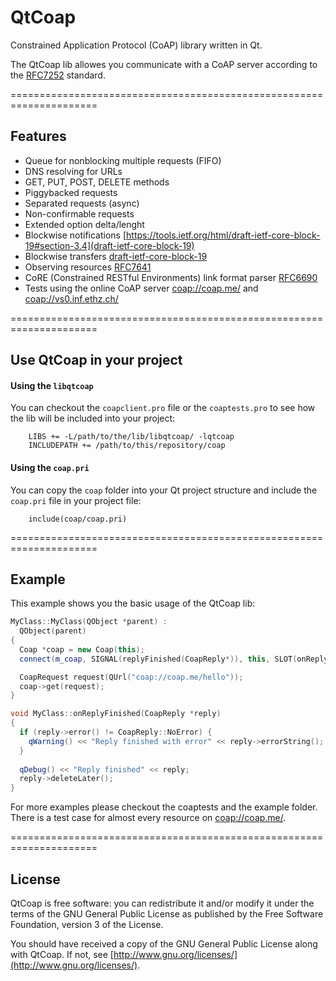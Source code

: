 # QtCoap

Constrained Application Protocol (CoAP) library written in Qt.

The QtCoap lib allowes you communicate with a CoAP server according to the [RFC7252](https://tools.ietf.org/html/rfc7252) standard.

=====================================================================
## Features

* Queue for nonblocking multiple requests (FIFO)
* DNS resolving for URLs
* GET, PUT, POST, DELETE methods
* Piggybacked requests
* Separated requests (async)
* Non-confirmable requests
* Extended option delta/lenght
* Blockwise notifications [https://tools.ietf.org/html/draft-ietf-core-block-19#section-3.4](draft-ietf-core-block-19)
* Blockwise transfers [draft-ietf-core-block-19](https://tools.ietf.org/html/draft-ietf-core-block-19)
* Observing resources [RFC7641](https://tools.ietf.org/html/rfc7641)
* CoRE (Constrained RESTful Environments) link format parser [RFC6690](http://tools.ietf.org/html/rfc6690)
* Tests using the online CoAP server [coap://coap.me/](http://coap.me/) and [coap://vs0.inf.ethz.ch/](http://vs0.inf.ethz.ch/)

=====================================================================
## Use QtCoap in your project

#### Using the `libqtcoap`

You can checkout the `coapclient.pro` file or the `coaptests.pro` to see how the lib will be included into your project:

        LIBS += -L/path/to/the/lib/libqtcoap/ -lqtcoap
        INCLUDEPATH += /path/to/this/repository/coap

#### Using the `coap.pri`

You can copy the `coap` folder into your Qt project structure and include the `coap.pri` file in your project file:

        include(coap/coap.pri)

=====================================================================
## Example
This example shows you the basic usage of the QtCoap lib:

```cpp
MyClass::MyClass(QObject *parent) : 
  QObject(parent)
{
  Coap *coap = new Coap(this);
  connect(m_coap, SIGNAL(replyFinished(CoapReply*)), this, SLOT(onReplyFinished(CoapReply*)));

  CoapRequest request(QUrl("coap://coap.me/hello"));
  coap->get(request);
}
```

```cpp
void MyClass::onReplyFinished(CoapReply *reply)
{
  if (reply->error() != CoapReply::NoError) {
    qWarning() << "Reply finished with error" << reply->errorString();
  }
  
  qDebug() << "Reply finished" << reply;
  reply->deleteLater();
}
```

For more examples please checkout the coaptests and the example folder. There is a test case for almost every resource on [coap://coap.me/](http://coap.me/).

=====================================================================
## License

QtCoap is free software: you can redistribute it and/or modify it under the terms of the GNU General Public License as published by the Free Software Foundation, version 3 of the License. 

You should have received a copy of the GNU General Public License along with QtCoap. If not, see [http://www.gnu.org/licenses/](http://www.gnu.org/licenses/). 

